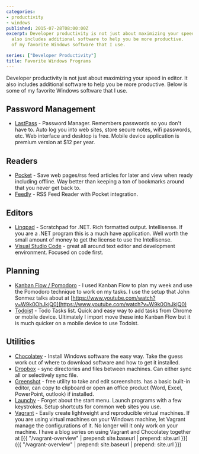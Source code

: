 ```yaml
---
categories:
- productivity
- windows
published: 2015-07-28T08:00:00Z
excerpt: Developer productivity is not just about maximizing your speed in editor.  It
  also includes additional software to help you be more productive.    Below is some
  of my favorite Windows software that I use.

series: ["Developer Productivity"]
title: Favorite Windows Programs
---
```


Developer productivity is not just about maximizing your speed in editor.  It also includes additional software to help you be more productive.    Below is some of my favorite Windows software that I use.

## Password Management

* [LastPass](http://lastpass.com) - Password Manager.  Remembers passwords so you don't have to.  Auto log you into web sites, store secure notes, wifi passwords, etc.  Web interface and desktop is free.  Mobile device application is premium version at $12 per year.

## Readers

* [Pocket](http://getpocket.com) - Save web pages/rss feed articles for later and view when ready including offline.  Way better than keeping a ton of bookmarks around that you never get back to.
* [Feedly](http://feedly.com) - RSS Feed Reader with Pocket integration.


## Editors

* [Linqpad](http://linqpad.net) - Scratchpad for .NET.  Rich formatted output.  Intellisense.  If you are a .NET program this is a much have application.  Well worth the small amount of money to get the license to use the Intellisense.
* [Visual Studio Code](https://code.visualstudio.com/) - great all around text editor and development environment.  Focused on code first.

## Planning

* [Kanban Flow / Pomodoro](http://kanbanflow.com) - I used Kanban Flow to plan my week and use the Pomodoro technique to work on my tasks.  I use the setup that John Sonmez talks about at [https://www.youtube.com/watch?v=W9k0OhJkjQ0](https://www.youtube.com/watch?v=W9k0OhJkjQ0)
* [Todoist](https://todoist.com) - Todo Tasks list.  Quick and easy way to add tasks from Chrome or mobile device.  Ultimately I import move these into Kanban Flow but it is much quicker on a mobile device to use Todoist.

## Utilities

* [Chocolatey](http://chocolatey.org) - Install Windows software the easy way.  Take the guess work out of where to download software and how to get it installed.
* [Dropbox](http://dropbox.com) - sync directories and files between machines.  Can either sync all or selectively sync file.
* [Greenshot](http://getgreenshot.org) - free utility to take and edit screenshots.  has a basic built-in editor, can copy to clipboard or open an office product (Word, Excel, PowerPoint, outlook) if installed.
* [Launchy](http://www.launchy.net) - Forget about the start menu.  Launch programs with a few keystrokes.  Setup shortcuts for common web sites you use.
* [Vagrant](http://vagrantup.com) - Easily create lightweight and reproducible virtual machines.  If you are using virtual machines on your Windows machine, let Vagrant manage the configurations of it.  No longer will it only work on your machine.  I have a blog series on using Vagrant and Chocolatey together at [{{ "/vagrant-overview" | prepend: site.baseurl | prepend: site.url }}]({{ "/vagrant-overview" | prepend: site.baseurl | prepend: site.url }})


